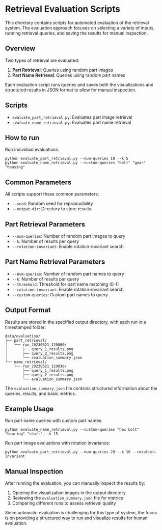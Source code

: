 # Retrieval Evaluation Scripts

This directory contains scripts for automated evaluation of the retrieval system. The evaluation approach focuses on selecting a variety of inputs, running retrieval queries, and saving the results for manual inspection.

## Overview

Two types of retrieval are evaluated:

1. **Part Retrieval**: Queries using random part images
2. **Part Name Retrieval**: Queries using random part names

Each evaluation script runs queries and saves both the visualizations and structured results in JSON format to allow for manual inspection.

## Scripts

- `evaluate_part_retrieval.py`: Evaluates part image retrieval
- `evaluate_name_retrieval.py`: Evaluates part name retrieval

## How to run

Run individual evaluations:

```
python evaluate_part_retrieval.py --num-queries 10 --k 5
python evaluate_name_retrieval.py --custom-queries "bolt" "gear" "housing"
```

## Common Parameters

All scripts support these common parameters:
- `--seed`: Random seed for reproducibility
- `--output-dir`: Directory to store results

## Part Retrieval Parameters

- `--num-queries`: Number of random part images to query
- `--k`: Number of results per query
- `--rotation-invariant`: Enable rotation-invariant search

## Part Name Retrieval Parameters

- `--num-queries`: Number of random part names to query
- `--k`: Number of results per query
- `--threshold`: Threshold for part name matching (0-1)
- `--rotation-invariant`: Enable rotation-invariant search
- `--custom-queries`: Custom part names to query

## Output Format

Results are stored in the specified output directory, with each run in a timestamped folder:

```
data/evaluation/
├── part_retrieval/
│   └── run_20230521_120000/
│       ├── query_1_results.png
│       ├── query_2_results.png
│       └── evaluation_summary.json
└── name_retrieval/
    └── run_20230521_120030/
        ├── query_1_results.png
        ├── query_2_results.png
        └── evaluation_summary.json
```

The `evaluation_summary.json` file contains structured information about the queries, results, and basic metrics.

## Example Usage

Run part name queries with custom part names:

```
python evaluate_name_retrieval.py --custom-queries "hex bolt" "bearing" "shaft" --k 15
```

Run part image evaluations with rotation invariance:

```
python evaluate_part_retrieval.py --num-queries 20 --k 10 --rotation-invariant
```

## Manual Inspection

After running the evaluation, you can manually inspect the results by:

1. Opening the visualization images in the output directory
2. Reviewing the `evaluation_summary.json` file for metrics
3. Comparing different runs to assess retrieval quality

Since automatic evaluation is challenging for this type of system, the focus is on providing a structured way to run and visualize results for human evaluation.